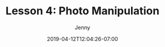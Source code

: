 ---
title: "Lesson 4: Photo Manipulation"
date: 2019-04-12T12:04:26-07:00
draft: false
author: "Jenny"
tags: ["PSD","Photoshop 101"]
weight: 5
summary: "The part of Photoshop 101 where you actually shop photos."
---